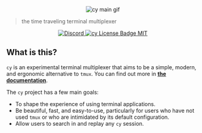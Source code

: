 <p align="center">
    <img src="https://cfoust.github.io/cy/cy.gif" alt="cy main gif">
</p>

> the time traveling terminal multiplexer

<p align="center">
    <a target="_blank" href="https://discord.gg/NRQG3wbWGM">
        <img src="https://img.shields.io/discord/1175485543421837455?color=5865F2&label=discord&style=flat-square" alt="Discord" />
    </a>
    <a target="_blank" href="https://github.com/cfoust/cy/blob/main/LICENSE">
        <img src="https://img.shields.io/github/license/cfoust/cy?color=48AC75&style=flat-square" alt="cy License Badge MIT" />
    </a>
</p>

## What is this?

`cy` is an experimental terminal multiplexer that aims to be a simple, modern, and ergonomic alternative to `tmux`. You can find out more in **[the documentation](https://cfoust.github.io/cy/)**.

The `cy` project has a few main goals:

- To shape the experience of using terminal applications.
- Be beautiful, fast, and easy-to-use, particularly for users who have not used `tmux` or who are intimidated by its default configuration.
- Allow users to search in and replay any `cy` session.
